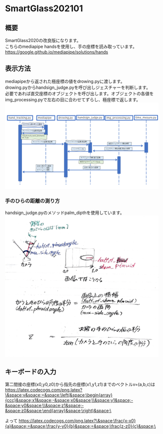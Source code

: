 # SmartGlass202101
## 概要
SmartGlass2020の改良版になります。<br>
こちらのmediapipe handsを使用し、手の座標を読み取っています。<br>
https://google.github.io/mediapipe/solutions/hands

## 表示方法
mediapipeから返された極座標の値をdrowing.pyに渡します。<br>
drowing.pyからhandsign_judge.pyを呼び出しジェスチャーを判断します。<br>
必要であれば直交座標のオブジェクトを呼び出します。オブジェクトの各値をimg_processing.pyで左右の目に合わせてずらし、極座標で返します。<br>
![シーケンス図](Discription/SmartGlass202101_sequence01.png)

### 手のひらの距離の測り方
handsign_judge.pyのメソッドpalm_dipthを使用しています。<br>
![palm_dipth解説](Discription/construction__handsign_judge__palm_dipth-1.png)

## キーボードの入力
第二間接の座標(x0,y0,z0)から指先の座標(x1,y1,z1)までのベクトルv=(a,b,c)は
https://latex.codecogs.com/png.latex?\&space;v&space;=&space;\left(&space;\begin{array}{ccc}&space;x1&space;-&space;x0&space;\\&space;y1&space;-&space;y0&space;\\&space;z1&space;-&space;z0&space;\end{array}&space;\right)&space;\

よって
https://latex.codecogs.com/png.latex?\&space;\frac{x-x0}{a}&space;=&space;\frac{y-y0}{b}&space;=&space;\frac{z-z0}{c}&space;\


